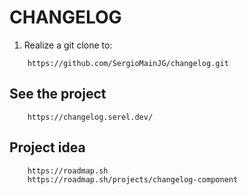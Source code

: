 # CHANGELOG

1. Realize a git clone to:

```url
    https://github.com/SergioMainJG/changelog.git
```

## See the project

```url
    https://changelog.serel.dev/
```

## Project idea

```url
    https://roadmap.sh
    https://roadmap.sh/projects/changelog-component
```
